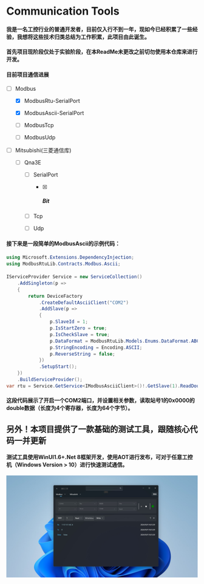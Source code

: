 # Communication Tools

#### 我是一名工控行业的普通开发者，目前仅入行不到一年，现如今已经积累了一些经验，我想将这些技术归类总结为工作积累，此项目由此诞生。

#### 首先项目现阶段仅处于实验阶段，在本ReadMe未更改之前切勿使用本仓库来进行开发。

#### 目前项目通信进展

- [ ] Modbus
  
  - [x] ModbusRtu-SerialPort
  
  - [x] ModbusAscii-SerialPort
  
  - [ ] ModbusTcp
  
  - [ ] ModbusUdp

- [ ] Mitsubishi(三菱通信库)
  
  - [ ] Qna3E
    
    - [ ] SerialPort
      
      - [x] ##### Bit
    
    - [ ] Tcp
    
    - [ ] Udp
      
      

#### 接下来是一段简单的ModbusAscii的示例代码：

```C#
using Microsoft.Extensions.DependencyInjection;
using ModbusRtuLib.Contracts.Modbus.Ascii;

IServiceProvider Service = new ServiceCollection()
    .AddSingleton(p =>
    {
        return DeviceFactory
            .CreateDefaultAsciiClient("COM2")
            .AddSlave(p =>
            {
                p.SlaveId = 1;
                p.IsStartZero = true;
                p.IsCheckSlave = true;
                p.DataFormat = ModbusRtuLib.Models.Enums.DataFormat.ABCD;
                p.StringEncoding = Encoding.ASCII;
                p.ReverseString = false;
            })
            .SetupStart();
    })
    .BuildServiceProvider();
var rtu = Service.GetService<IModbusAsciiClient>()!.GetSlave(1).ReadDouble(0x0000);

```

#### 这段代码展示了开启一个COM2端口，并设置相关参数，读取站号1的0x0000的double数据（长度为4个寄存器，长度为64个字节）。



## 另外！本项目提供了一款基础的测试工具，跟随核心代码一并更新

#### 测试工具使用WinUI1.6+.Net 8框架开发，使用AOT进行发布，可对于任意工控机（Windows Version > 10）进行快速测试通信。

<img title="Home" src="assets\home.png" alt="home" style="zoom:50%;">
